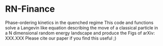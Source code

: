 # RN-Finance
Phase-ordering kinetics in the quenched regime
This code and functions solve a Langevin like equation describing the move of a classical
particle in a N dimensional random energy landscape and produce the Figs of arXiv: XXX.XXX
Please cite our paper if you find this useful ;)
